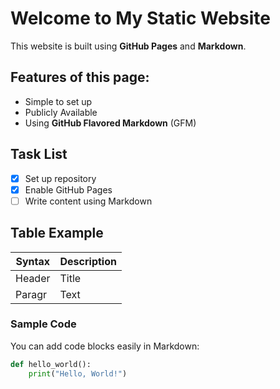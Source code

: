 # Welcome to My Static Website

This website is built using **GitHub Pages** and **Markdown**.

## Features of this page:
- Simple to set up
- Publicly Available
- Using **GitHub Flavored Markdown** (GFM)

## Task List
- [x] Set up repository
- [x] Enable GitHub Pages
- [ ] Write content using Markdown

## Table Example

| Syntax    | Description       |
|-----------|-------------------|
| Header    | Title             |
| Paragr    | Text              |



### Sample Code
You can add code blocks easily in Markdown:

```python
def hello_world():
    print("Hello, World!")



